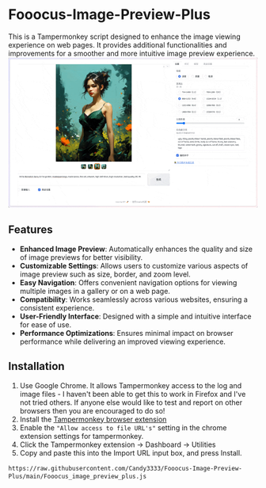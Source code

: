 # Fooocus-Image-Preview-Plus

This is a Tampermonkey script designed to enhance the image viewing experience on web pages. It provides additional functionalities and improvements for a smoother and more intuitive image preview experience.
![gif](https://github.com/Candy3333/Fooocus-Image-Preview-Plus/blob/main/assets/Preview.gif)

## Features

- **Enhanced Image Preview**: Automatically enhances the quality and size of image previews for better visibility.
- **Customizable Settings**: Allows users to customize various aspects of image preview such as size, border, and zoom level.
- **Easy Navigation**: Offers convenient navigation options for viewing multiple images in a gallery or on a web page.
- **Compatibility**: Works seamlessly across various websites, ensuring a consistent experience.
- **User-Friendly Interface**: Designed with a simple and intuitive interface for ease of use.
- **Performance Optimizations**: Ensures minimal impact on browser performance while delivering an improved viewing experience.

## Installation

1. Use Google Chrome. It allows Tampermonkey access to the log and image files - I haven't been able to get this to work in Firefox and I've not tried others. If anyone else would like to test and report on other browsers then you are encouraged to do so!
2. Install the [Tampermonkey browser extension](https://chrome.google.com/webstore/detail/tampermonkey/dhdgffkkebhmkfjojejmpbldmpobfkfo?hl=en-GB)
3. Enable the `"Allow access to file URL's"` setting in the chrome extension settings for tampermonkey.
4. Click the Tampermonkey extension -> Dashboard -> Utilities
5. Copy and paste this into the Import URL input box, and press Install.
```
https://raw.githubusercontent.com/Candy3333/Fooocus-Image-Preview-Plus/main/Fooocus_image_preview_plus.js
```
